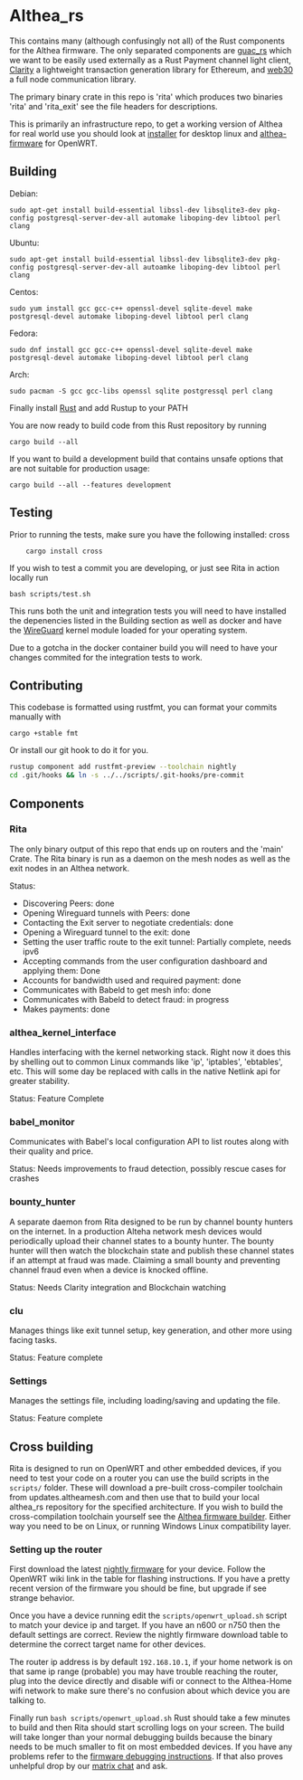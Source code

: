 # Althea_rs

This contains many (although confusingly not all) of the Rust components for the Althea firmware. The only separated components are [guac_rs](https://github.com/althea-mesh/guac_rs) which we want to be easily used externally as a Rust Payment channel light client, [Clarity](https://github.com/althea-mesh/clarity) a lightweight transaction generation library for Ethereum, and [web30](https://github.com/althea-mesh/web30) a full node communication library.

The primary binary crate in this repo is 'rita' which produces two binaries 'rita' and 'rita_exit'
see the file headers for descriptions.

This is primarily an infrastructure repo, to get a working version of Althea for real world use you should look at [installer](https://github.com/althea-mesh/installer) for desktop linux and [althea-firmware](https://github.com/althea-mesh/althea-firmware) for OpenWRT.

## Building

Debian:

    sudo apt-get install build-essential libssl-dev libsqlite3-dev pkg-config postgresql-server-dev-all automake liboping-dev libtool perl clang

Ubuntu:

    sudo apt-get install build-essential libssl-dev libsqlite3-dev pkg-config postgresql-server-dev-all autoamke liboping-dev libtool perl clang

Centos:

    sudo yum install gcc gcc-c++ openssl-devel sqlite-devel make postgresql-devel automake liboping-devel libtool perl clang
Fedora:

    sudo dnf install gcc gcc-c++ openssl-devel sqlite-devel make postgresql-devel automake liboping-devel libtool perl clang

Arch:

    sudo pacman -S gcc gcc-libs openssl sqlite postgressql perl clang

Finally install [Rust](https://www.rustup.rs/) and add Rustup to your PATH

You are now ready to build code from this Rust repository by running

    cargo build --all

If you want to build a development build that contains unsafe options that are not suitable for production usage:

    cargo build --all --features development

## Testing

Prior to running the tests, make sure you have the following installed: cross

```
    cargo install cross
```

If you wish to test a commit you are developing, or just see Rita in action locally run

    bash scripts/test.sh

This runs both the unit and integration tests you will need to have installed the depenencies listed in the Building section
as well as docker and have the [WireGuard](https://www.wireguard.com/install/) kernel module loaded for your operating system.

Due to a gotcha in the docker container build you will need to have your changes commited for the integration tests to work.

## Contributing

This codebase is formatted using rustfmt, you can format your commits manually with

    cargo +stable fmt

Or install our git hook to do it for you.

```sh
rustup component add rustfmt-preview --toolchain nightly
cd .git/hooks && ln -s ../../scripts/.git-hooks/pre-commit
```

## Components

### Rita

The only binary output of this repo that ends up on routers and the 'main' Crate. The Rita binary is run as a daemon on the mesh nodes as well as the exit nodes in an Althea network.

Status:

- Discovering Peers: done
- Opening Wireguard tunnels with Peers: done
- Contacting the Exit server to negotiate credentials: done
- Opening a Wireguard tunnel to the exit: done
- Setting the user traffic route to the exit tunnel: Partially complete, needs ipv6
- Accepting commands from the user configuration dashboard and applying them: Done
- Accounts for bandwidth used and required payment: done
- Communicates with Babeld to get mesh info: done
- Communicates with Babeld to detect fraud: in progress
- Makes payments: done

### althea_kernel_interface

Handles interfacing with the kernel networking stack. Right now it does this by shelling out to common Linux commands like 'ip', 'iptables', 'ebtables', etc. This will some day be replaced with calls in the native Netlink api for greater stability.

Status: Feature Complete

### babel_monitor

Communicates with Babel's local configuration API to list routes along with their quality and price.

Status: Needs improvements to fraud detection, possibly rescue cases for crashes

### bounty_hunter

A separate daemon from Rita designed to be run by channel bounty hunters on the internet. In a production Alteha network mesh devices would periodically upload their channel states to a bounty hunter. The bounty hunter will then watch the blockchain state and publish these channel states if an attempt at fraud was made. Claiming a small bounty and preventing channel fraud even when a device is knocked offline.

Status: Needs Clarity integration and Blockchain watching

### clu

Manages things like exit tunnel setup, key generation, and other more using facing tasks.

Status: Feature complete

### Settings

Manages the settings file, including loading/saving and updating the file.

Status: Feature complete

## Cross building

Rita is designed to run on OpenWRT and other embedded devices, if you need to test your code on a router you can use the build scripts in the `scripts/` folder. These will download a pre-built cross-compiler toolchain from updates.altheamesh.com and then use that to build your local althea_rs repository for the specified architecture. If you wish to build the cross-compilation toolchain yourself see the [Althea firmware builder](https://github.com/althea-mesh/althea-firmware). Either way you need to be on Linux, or running Windows Linux compatibility layer.

### Setting up the router

First download the latest [nightly firmware](https://github.com/althea-mesh/althea-firmware#is-this-where-i-get-althea) for your device. Follow the OpenWRT wiki link in the table for flashing instructions. If you have a pretty recent version of the firmware you should be fine, but upgrade if see strange behavior.

Once you have a device running edit the `scripts/openwrt_upload.sh` script to match your device ip and target. If you have an n600 or n750 then the default settings are correct. Review the nightly firmware download table to determine the correct target name for other devices.

The router ip address is by default `192.168.10.1`, if your home network is on that same ip range (probable) you may have trouble reaching the router, plug into the device directly and disable wifi or connect to the Althea-Home wifi network to make sure there's no confusion about which device you are talking to.

Finally run `bash scripts/openwrt_upload.sh` Rust should take a few minutes to build and then Rita should start scrolling logs on your screen. The build will take longer than your normal debugging builds because the binary needs to be much smaller to fit on most embedded devices. If you have any problems refer to the [firmware debugging instructions](https://github.com/althea-mesh/althea-firmware#so-i-flashed-the-firmware-what-do-i-do-now). If that also proves unhelpful drop by our [matrix chat](https://riot.im/app/#/room/#althea:matrix.org) and ask.
